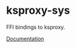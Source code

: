 # ksproxy-sys #
FFI bindings to ksproxy.

[Documentation](https://retep998.github.io/doc/ksproxy-sys/)
